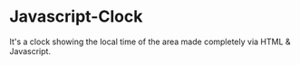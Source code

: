 # Javascript-Clock
It's a clock showing the local time of the area made completely via HTML & Javascript.
